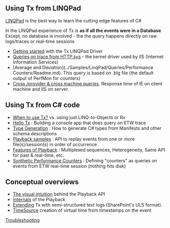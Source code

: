 ## Using Tx from LINQPad

[LINQPad](http://www.linqpad.net/) is the best way to learn the cutting edge features of C#

In the LINQPad experience of Tx is **as if all the events were in a Database**
Except, no database is involved - the the query happens directly on raw logs/traces or real-time sessions 

- [Getting started](../Source/Tx.LinqPad/Readme.md) with the Tx LINQPad Driver
- [Queries on trace from HTTP.sys](../Samples/LinqPad/Queries/HTTP.sys/Readme.md)  - the kernel driver used by IIS (Internet Information Services)
- [Average and Deviation](../Samples/LinqPad/Queries/Performance Counters/Readme.md). This query is based on .blg file (the default output of PerfMon for counters)
- [Cross /provider & cross machine queries](../Samples/LinqPad/Queries/IE_IIS/Readme.md). Response time of IE on client machine and IIS on server.

## Using Tx from C# code

- [When to use Tx?](WhenToUse.md) vs. using just LINQ-to-Objects or Rx
- [Hello Tx](HelloTx.md) : Building a console app that does query on ETW trace
- [Type Generation](TypeGeneration.md) : How to generate C# types from Manifests and other schema descriptions
- [Playback samples](../Samples/Playback/Readme.md) : API to replay events from one or more file(s)/session(s) in order of occurrence
- [Features of Playback](PlaybackFeatures.md) : Multiplexed sequences, Heterogeneity, Same API for past & real-time, etc.
- [Synthetic Performance Counters](../Samples/SyntheticCounters/Readme.md) : Defining "counters" as queries on events from ETW real-time session (nothing hits disk)

## Conceptual overviews

- [The visual intuition](PlaybackConcepts.md) behind the Playback API
- [Internals](http://tx.codeplex.com/wikipage?title=Playback%20Internals) of the Playback
- [Extending](http://tx.codeplex.com/wikipage?title=ULS%20Sample) Tx with semi-structured text logs  (SharePoint's ULS format).
- [TimeSource](https://tx.codeplex.com/wikipage?title=TimeSource) creation of virtual time from timestamps on the event

[Troubleshooting](https://tx.codeplex.com/wikipage?title=Troubleshooting)